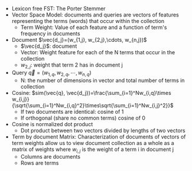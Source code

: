 - Lexicon free FST: The Porter Stemmer
- Vector Space Model: documents and queries are vectors of features representing the terms (words) that occur within the collection
	- Term Weight: Value of each feature and a function of term's frequency in documents
- Document $\vec{d_j}=(w_{1,j}, w_{2,j},\cdots, w_{n,j})$
	- $\vec{d_j}$: document
	- Vector: Weight feature for each of the N terms that occur in the collection
	- $w_{2,j}$: weight that term 2 has in document j
- Query $\vec{q}=(w_{1,q}, w_{2,q},\cdots, w_{n,q})$
	- N: the number of dimensions in vector and total number of terms in collection
- Cosine: $sim(\vec{q}, \vec{d_j})=\frac{\sum_{i=1}^Nw_{i,q}\times w_{i,j}}{\sqrt{\sum_{i=1}^Nw_{i,q}^2}\times\sqrt{\sum_{i=1}^Nw_{i,j}^2}}$
	- If two documents are identical: cosine of 1
	- If orthogonal (share no common terms) cosine of 0
- Cosine is normalized dot product
	- Dot product between two vectors divided by lengths of two vectors
- Term by document Matrix: Characterization of documents of vectors of term weights allow us to view document collection as a whole as a matrix of weights where $w_{i,j}$ is the weight of a term i in document j
	- Columns are documents
	- Rows are terms
